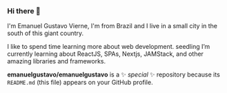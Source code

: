 ### Hi there 👋

I'm Emanuel Gustavo Vierne, I'm from Brazil and I live in a small city in the south of this giant country.

I like to spend time learning more about web development. seedling I’m currently learning about ReactJS, SPAs, Nextjs, JAMStack, and other amazing libraries and frameworks.

**emanuelgustavo/emanuelgustavo** is a ✨ _special_ ✨ repository because its `README.md` (this file) appears on your GitHub profile.
<!--
- 📫 How to reach me: ...
-->
